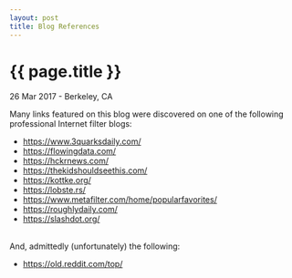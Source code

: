 ```yaml
---
layout: post
title: Blog References
---
```


{{ page.title }}
================

<p class="meta">26 Mar 2017 - Berkeley, CA</p>

Many links featured on this blog were discovered on one of the following professional Internet filter blogs:

* <https://www.3quarksdaily.com/>
* <https://flowingdata.com/>
* <https://hckrnews.com/>
* <https://thekidshouldseethis.com/>
* <https://kottke.org/>
* <https://lobste.rs/>
* <https://www.metafilter.com/home/popularfavorites/>
* <https://roughlydaily.com/>
* <https://slashdot.org/>

<br>And, admittedly (unfortunately) the following:

* <https://old.reddit.com/top/>